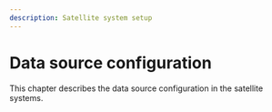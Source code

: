 ```yaml
---
description: Satellite system setup
---
```


# Data source configuration

This chapter describes the data source configuration in the satellite systems.
